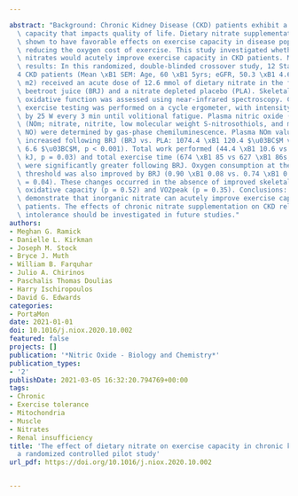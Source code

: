 ---
abstract: "Background: Chronic Kidney Disease (CKD) patients exhibit a reduced exercise\
  \ capacity that impacts quality of life. Dietary nitrate supplementation has been\
  \ shown to have favorable effects on exercise capacity in disease populations by\
  \ reducing the oxygen cost of exercise. This study investigated whether dietary\
  \ nitrates would acutely improve exercise capacity in CKD patients. Methods and\
  \ results: In this randomized, double-blinded crossover study, 12 Stage 3\u2013\
  4 CKD patients (Mean \xB1 SEM: Age, 60 \xB1 5yrs; eGFR, 50.3 \xB1 4.6 ml/min/1.73\
  \ m2) received an acute dose of 12.6 mmol of dietary nitrate in the form of concentrated\
  \ beetroot juice (BRJ) and a nitrate depleted placebo (PLA). Skeletal muscle mitochondrial\
  \ oxidative function was assessed using near-infrared spectroscopy. Cardiopulmonary\
  \ exercise testing was performed on a cycle ergometer, with intensity increased\
  \ by 25 W every 3 min until volitional fatigue. Plasma nitric oxide (NO) metabolites\
  \ (NOm; nitrate, nitrite, low molecular weight S-nitrosothiols, and metal bound\
  \ NO) were determined by gas-phase chemiluminescence. Plasma NOm values were significantly\
  \ increased following BRJ (BRJ vs. PLA: 1074.4 \xB1 120.4 $\u03BC$M vs. 28.4 \xB1\
  \ 6.6 $\u03BC$M, p < 0.001). Total work performed (44.4 \xB1 10.6 vs 39.6 \xB1 9.9\
  \ kJ, p = 0.03) and total exercise time (674 \xB1 85 vs 627 \xB1 86s, p = 0.04)\
  \ were significantly greater following BRJ. Oxygen consumption at the ventilatory\
  \ threshold was also improved by BRJ (0.90 \xB1 0.08 vs. 0.74 \xB1 0.06 L/min, p\
  \ = 0.04). These changes occurred in the absence of improved skeletal muscle mitochondrial\
  \ oxidative capacity (p = 0.52) and VO2peak (p = 0.35). Conclusions: Our findings\
  \ demonstrate that inorganic nitrate can acutely improve exercise capacity in CKD\
  \ patients. The effects of chronic nitrate supplementation on CKD related exercise\
  \ intolerance should be investigated in future studies."
authors:
- Meghan G. Ramick
- Danielle L. Kirkman
- Joseph M. Stock
- Bryce J. Muth
- William B. Farquhar
- Julio A. Chirinos
- Paschalis Thomas Doulias
- Harry Ischiropoulos
- David G. Edwards
categories:
- PortaMon
date: 2021-01-01
doi: 10.1016/j.niox.2020.10.002
featured: false
projects: []
publication: '*Nitric Oxide - Biology and Chemistry*'
publication_types:
- '2'
publishDate: 2021-03-05 16:32:20.794769+00:00
tags:
- Chronic
- Exercise tolerance
- Mitochondria
- Muscle
- Nitrates
- Renal insufficiency
title: 'The effect of dietary nitrate on exercise capacity in chronic kidney disease:
  a randomized controlled pilot study'
url_pdf: https://doi.org/10.1016/j.niox.2020.10.002

---
